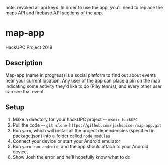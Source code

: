 note: revoked all api keys. In order to use the app, you'll need to replace the maps API and firebase API sections of the app.

# map-app
HackUPC Project 2018

## Description

Map-app (name in progress) is a social platform to find out about events near your current location. Any user of the app can place a pin on the map indicating some activity they'd like to do (Play tennis), and every other user can see that event.



## Setup

1. Make a directory for your hackUPC project -- `mkdir hackUPC`
2. Pull the code -- `git clone https://github.com/joshspicer/map-app.git`
3. Run `yarn`, which will install all the project dependencies (specified in package.json) into a folder called `node_modules`
4. Connect your device or start your Android emulator
5. Run `yarn run android`, and the app should attach to your Android device.
6. Show Josh the error and he'll hopefully know what to do
